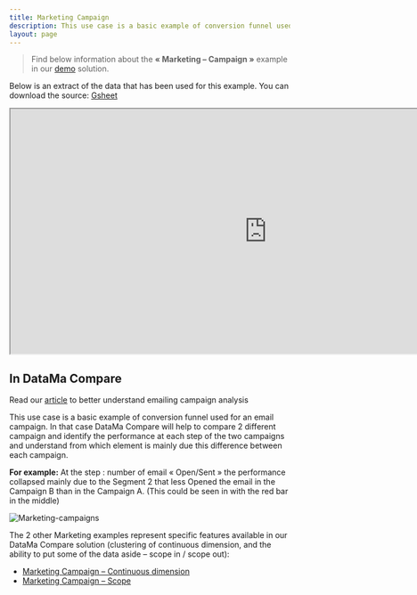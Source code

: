 ```yaml
---
title: Marketing Campaign
description: This use case is a basic example of conversion funnel used for an email campaign. In that case DataMa Compare will help to compare 2 different campaign and identify the performance at each step of the two campaigns and understand from which element is mainly due this difference between each campaign.
layout: page
---
```


> Find below information about the **« Marketing – Campaign »**  example in our [demo](https://solutions.datama.fr/) solution.

Below is an extract of the data that has been used for this example. You can download the source: [Gsheet](https://docs.google.com/spreadsheets/d/1bNEeqm5CfpPmYPr_t4ff1xcJkSBKoVvwJd4vKB0sDzs/edit#gid=1286768317)

<iframe src="https://docs.google.com/spreadsheets/d/e/2PACX-1vTXYphkUS8WX6Wa4GZp5LBisnEOoqdLyp9darrXuIJPqmsnv_f8Tvhq_0sNX7L2uVfIaJjonTP2j8Fm/pubhtml?gid=1286768317&amp;single=true&amp;widget=true&amp;headers=false" width="920" height="440"></iframe>

## In DataMa Compare

Read our [article](https://datama.fr/fr/2019/04/11/comment-analyser-lefficacite-dune-campagne-demailing-2/) to better understand emailing campaign analysis

This use case is a basic example of conversion funnel used for an email campaign. In that case DataMa Compare will help to compare 2 different campaign and identify the performance at each step of the two campaigns and understand from which element is mainly due this difference between each campaign.

**For example:** At the step : number of email « Open/Sent » the performance collapsed mainly due to the Segment 2 that less Opened the email in the Campaign B than in the Campaign A. (This could be seen in with the red bar in the middle)

![Marketing-campaigns]({{site.url}}{{site.baseurl}}/assets/images/home/use_cases/Marketing-campaigns.jpg)

The 2 other Marketing examples represent specific features available in our DataMa Compare solution (clustering of continuous dimension, and the ability to put some of the data aside – scope in / scope out):
* [Marketing Campaign – Continuous dimension]({{site.url}}{{site.baseurl}}/home/use_cases/marketing_continuous.md)
* [Marketing Campaign – Scope]({{site.url}}{{site.baseurl}}/home/use_cases/marketing_scope.md)
